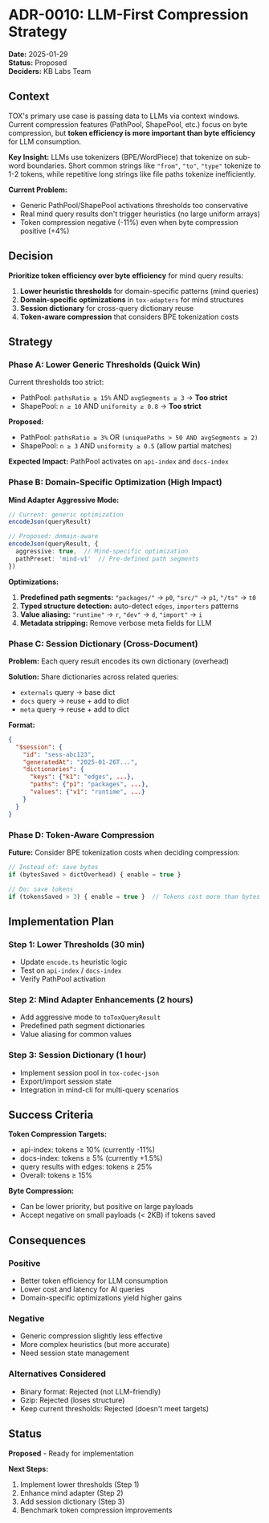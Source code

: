 # ADR-0010: LLM-First Compression Strategy

**Date:** 2025-01-29  
**Status:** Proposed  
**Deciders:** KB Labs Team

## Context

TOX's primary use case is passing data to LLMs via context windows. Current compression features (PathPool, ShapePool, etc.) focus on byte compression, but **token efficiency is more important than byte efficiency** for LLM consumption.

**Key Insight:** LLMs use tokenizers (BPE/WordPiece) that tokenize on sub-word boundaries. Short common strings like `"from"`, `"to"`, `"type"` tokenize to 1-2 tokens, while repetitive long strings like file paths tokenize inefficiently.

**Current Problem:**
- Generic PathPool/ShapePool activations thresholds too conservative
- Real mind query results don't trigger heuristics (no large uniform arrays)
- Token compression negative (-11%) even when byte compression positive (+4%)

## Decision

**Prioritize token efficiency over byte efficiency** for mind query results:

1. **Lower heuristic thresholds** for domain-specific patterns (mind queries)
2. **Domain-specific optimizations** in `tox-adapters` for mind structures
3. **Session dictionary** for cross-query dictionary reuse
4. **Token-aware compression** that considers BPE tokenization costs

## Strategy

### Phase A: Lower Generic Thresholds (Quick Win)

Current thresholds too strict:
- PathPool: `pathsRatio ≥ 15%` AND `avgSegments ≥ 3` → **Too strict**
- ShapePool: `n ≥ 10` AND `uniformity ≥ 0.8` → **Too strict**

**Proposed:**
- PathPool: `pathsRatio ≥ 3%` OR `(uniquePaths > 50 AND avgSegments ≥ 2)`
- ShapePool: `n ≥ 3` AND `uniformity ≥ 0.5` (allow partial matches)

**Expected Impact:** PathPool activates on `api-index` and `docs-index`

### Phase B: Domain-Specific Optimization (High Impact)

**Mind Adapter Aggressive Mode:**

```typescript
// Current: generic optimization
encodeJson(queryResult)

// Proposed: domain-aware
encodeJson(queryResult, {
  aggressive: true,  // Mind-specific optimization
  pathPreset: 'mind-v1'  // Pre-defined path segments
})
```

**Optimizations:**
1. **Predefined path segments:** `"packages/"` → `p0`, `"src/"` → `p1`, `"/ts"` → `t0`
2. **Typed structure detection:** auto-detect `edges`, `importers` patterns
3. **Value aliasing:** `"runtime"` → `r`, `"dev"` → `d`, `"import"` → `i`
4. **Metadata stripping:** Remove verbose meta fields for LLM

### Phase C: Session Dictionary (Cross-Document)

**Problem:** Each query result encodes its own dictionary (overhead)

**Solution:** Share dictionaries across related queries:
- `externals` query → base dict
- `docs` query → reuse + add to dict
- `meta` query → reuse + add to dict

**Format:**
```json
{
  "$session": {
    "id": "sess-abc123",
    "generatedAt": "2025-01-26T...",
    "dictionaries": {
      "keys": {"k1": "edges", ...},
      "paths": {"p1": "packages", ...},
      "values": {"v1": "runtime", ...}
    }
  }
}
```

### Phase D: Token-Aware Compression

**Future:** Consider BPE tokenization costs when deciding compression:

```typescript
// Instead of: save bytes
if (bytesSaved > dictOverhead) { enable = true }

// Do: save tokens
if (tokensSaved > 3) { enable = true }  // Tokens cost more than bytes
```

## Implementation Plan

### Step 1: Lower Thresholds (30 min)
- Update `encode.ts` heuristic logic
- Test on `api-index` / `docs-index`
- Verify PathPool activation

### Step 2: Mind Adapter Enhancements (2 hours)
- Add aggressive mode to `toToxQueryResult`
- Predefined path segment dictionaries
- Value aliasing for common values

### Step 3: Session Dictionary (1 hour)
- Implement session pool in `tox-codec-json`
- Export/import session state
- Integration in mind-cli for multi-query scenarios

## Success Criteria

**Token Compression Targets:**
- api-index: tokens ≥ 10% (currently -11%)
- docs-index: tokens ≥ 5% (currently +1.5%)
- query results with edges: tokens ≥ 25%
- Overall: tokens ≥ 15%

**Byte Compression:**
- Can be lower priority, but positive on large payloads
- Accept negative on small payloads (< 2KB) if tokens saved

## Consequences

### Positive
- Better token efficiency for LLM consumption
- Lower cost and latency for AI queries
- Domain-specific optimizations yield higher gains

### Negative
- Generic compression slightly less effective
- More complex heuristics (but more accurate)
- Need session state management

### Alternatives Considered
- Binary format: Rejected (not LLM-friendly)
- Gzip: Rejected (loses structure)
- Keep current thresholds: Rejected (doesn't meet targets)

## Status

**Proposed** - Ready for implementation

**Next Steps:**
1. Implement lower thresholds (Step 1)
2. Enhance mind adapter (Step 2)
3. Add session dictionary (Step 3)
4. Benchmark token compression improvements

